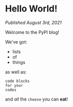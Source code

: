 # Hello World!
_Published August 3rd, 2021_

Welcome to the PyPI blog!

We've got:
* lists
* of
* things

as well as:
```
code blocks
for your
codes
```

and *all* the `cheese` you can **eat**!
